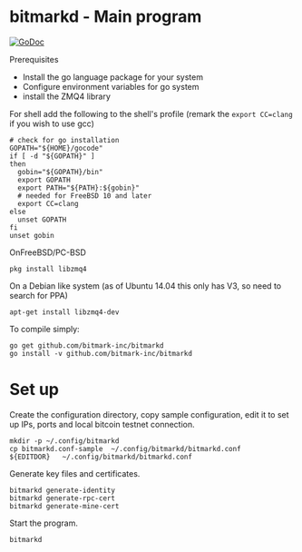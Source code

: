 # bitmarkd - Main program

[![GoDoc](https://godoc.org/github.com/bitmark-inc/bitmarkd?status.svg)](https://godoc.org/github.com/bitmark-inc/bitmarkd)

Prerequisites

* Install the go language package for your system
* Configure environment variables for go system
* install the ZMQ4 library

For shell add the following to the shell's profile
(remark the `export CC=clang` if you wish to use gcc)
~~~~~
# check for go installation
GOPATH="${HOME}/gocode"
if [ -d "${GOPATH}" ]
then
  gobin="${GOPATH}/bin"
  export GOPATH
  export PATH="${PATH}:${gobin}"
  # needed for FreeBSD 10 and later
  export CC=clang
else
  unset GOPATH
fi
unset gobin
~~~~~

OnFreeBSD/PC-BSD

~~~~~
pkg install libzmq4
~~~~~

On a Debian like system
(as of Ubuntu 14.04 this only has V3, so need to search for PPA)

~~~~~
apt-get install libzmq4-dev
~~~~~

To compile simply:

~~~~~
go get github.com/bitmark-inc/bitmarkd
go install -v github.com/bitmark-inc/bitmarkd
~~~~~

# Set up

Create the configuration directory, copy sample configuration, edit it to
set up IPs, ports and local bitcoin testnet connection.

~~~~~
mkdir -p ~/.config/bitmarkd
cp bitmarkd.conf-sample  ~/.config/bitmarkd/bitmarkd.conf
${EDITDOR}   ~/.config/bitmarkd/bitmarkd.conf
~~~~~

Generate key files and certificates.

~~~~~
bitmarkd generate-identity
bitmarkd generate-rpc-cert
bitmarkd generate-mine-cert
~~~~~

Start the program.

~~~~~
bitmarkd
~~~~~
